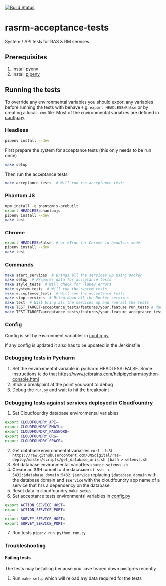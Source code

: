 [![Build Status](https://travis-ci.org/ONSdigital/rasrm-acceptance-tests.svg?branch=master)](https://travis-ci.org/ONSdigital/rasrm-acceptance-tests)

# rasrm-acceptance-tests
System / API tests for RAS & RM services

## Prerequisites
1. Install [pyenv](https://github.com/pyenv/pyenv)
1. Install [pipenv](https://github.com/pypa/pipenv)


## Running the tests

To override any environmental variables you should export any variables before running the tests with behave e.g. `export HEADLESS=False` or by creating a local `.env` file. Most of the environmental variables are defined in [config.py](config.py)

### Headless
```bash
pipenv install --dev
```

First prepare the system for acceptance tests (this only needs to be run once)
```bash
make setup
```
Then run the acceptance tests
```bash
make acceptance_tests  # Will run the acceptance tests
```


### Phantom JS
```bash
npm install -g phantomjs-prebuilt
export HEADLESS=phantomjs
pipenv install --dev
make test
```


### Chrome
```bash
export HEADLESS=False  # or =True for Chrome in headless mode
pipenv install --dev
make test
```


### Commands
```bash
make start_services  # Brings all the services up using Docker
make setup  # Prepares data for acceptance tests
make style_tests  # Will check for Flake8 errors
make system_tests  # Will run the system tests
make acceptance_tests  # Will run the acceptance tests
make stop_services  # Bring down all the Docker services
make test  # Will bring all the services up and run all the tests
make TEST_TARGET=acceptance_tests/features/your.feature run_tests # Runs a single feature file WITHOUT 'make setup' first
make TEST_TARGET=acceptance_tests/features/your.feature acceptance_tests # Runs a single feature file WITH 'make setup' first
```


### Config
Config is set by environment variables in [config.py](config.py)

If any config is updated it also has to be updated in the Jenkinsfile


### Debugging tests in Pycharm
1. Set the environmental variable in pycharm HEADLESS=FALSE. Some instructions to do that https://www.jetbrains.com/help/pycharm/python-console.html
1. Stick a breakpoint at the point you want to debug
1. Debug the `run.py` and wait to hit the breakpoint

### Debugging tests against services deployed in Cloudfoundry
1. Set Cloudfoundry database environmental variables
```bash
export CLOUDFOUNDRY_API=
export CLOUDFOUNDRY_EMAIL=
export CLOUDFOUNDRY_PASSWORD=
export CLOUDFOUNDRY_ORG=
export CLOUDFOUNDRY_SPACE=
```
2. Get database environmental variables `curl -fsSL  https://raw.githubusercontent.com/ONSdigital/ras-deploy/master/scripts/get_database_uris.sh |bash > setenvs.sh`
3. Set database environmental variables `source setenvs.sh`
4. Create an SSH tunnel to the database `cf ssh -L 5432:$database_domain:5432 $service` replacing `$database_domain` with the database domain and `$service` with the 
cloudfoundry app name of a service that has a dependency on the database.
5. Reset data in cloudfoundry `make setup`
6. Set acceptance tests environmental variables in [config.py](config.py)
```bash
export ACTION_SERVICE_HOST=
export ACTION_SERVICE_PORT=
...
export SURVEY_SERVICE_HOST=
export SURVEY_SERVICE_PORT=
```
7. Run tests `pipenv run python run.py`

### Troubleshooting
#### Failing tests
The tests may be failing because you have teared down postgres recently
1. Run `make setup` which will reload any data required for the tests
